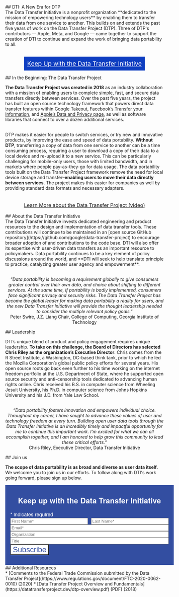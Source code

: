 <div class="section" markdown="1">
## DTI: A New Era for DTP
<div class="mustache">
</div>
The Data Transfer Initiative is a nonprofit organization **dedicated to the mission of empowering technology users** by enabling them to transfer their data from one service to another. This builds on and extends the past five years of work on the Data Transfer Project (DTP). Three of DTP's contributors &#8212; Apple, Meta, and Google &#8212; came together to support the creation of DTI to continue and expand the work of bringing data portability to all.
</div>

<br><!-- Scroll Down Button -->
<a href="#mc_embed_signup_scroll" style="
	background: #0e3ec1;
	color: #fff;
	padding: 10px;
	display: table;
	width: auto;
	font-size: 1.2rem;
	margin: auto;
	text-align: center;
">Keep Up with the Data Transfer Initiative</a>
<!-- End Scroll Down Button -->

<!-- <br><a href='#mc_embed_signup_scroll'>Keep Up with the Data Transfer Initiative</a> -->

<div class="section" markdown="1">
## In the Beginning: The Data Transfer Project
<div class="mustache">
</div>

**The Data Transfer Project was created in 2018** as an industry collaboration with a mission of enabling users to complete simple, fast, and secure data transfers directly between services. Over the past five years, the project has built an open source technology framework that powers direct data transfer features within [Google Takeout](https://takeout.google.com/takeout/transfer/custom/photos), [Facebook’s Transfer your Information](http://facebook.com/tyi), and [Apple’s Data and Privacy page](https://privacy.apple.com), as well as software libraries that connect to over a dozen additional services. 

<br>DTP makes it easier for people to switch services, or try new and innovative products, by improving the ease and speed of data portability. **Without DTP**, transferring a copy of data from one service to another can be a time consuming process, requiring a user to download a copy of their data to a local device and re-upload it to a new service. This can be particularly challenging for mobile-only users, those with limited bandwidth, and in markets where people pay-as-they-go for data usage. The data portability tools built on the Data Transfer Project framework remove the need for local device storage and transfer–**enabling users to move their data directly between services**. The project makes this easier for companies as well by providing standard data formats and necessary adapters.

<p style="text-align: center;font-size: 1rem">
<br><a href="https://www.youtube.com/watch?v=_mVhmDnhrWo&feature=youtu.be">Learn More about the Data Transfer Project (video)</a>
</p>
</div>
<div class="section" markdown="1">
## About the Data Transfer Initiative
<div class="mustache">
</div>
The Data Transfer Initiative invests dedicated engineering and product resources to the design and implementation of data transfer tools. These contributions will continue to be maintained in an [open source GitHub repository](https://github.com/google/data-transfer-project) to encourage broader adoption of and contributions to the code base. DTI will also offer its expertise with user-driven data transfers as an important resource to policymakers. Data portability continues to be a key element of policy discussions around the world, and **DTI will seek to help translate principle to practice, catalyzing greater user agency and empowerment**.

<p style="text-align: center;">
<br><i>"Data portability is becoming a requirement globally to give consumers greater control over their own data, and choice about shifting to different services. At the same time, if portability is badly implemented, consumers face significant privacy and security risks. The Data Transfer Project has become the global leader for making data portability a reality for users, and the new Data Transfer Initiative will provide the thought leadership needed to consider the multiple relevant policy goals."</i>
<br>Peter Swire, J.Z. Liang Chair, College of Computing, Georgia Institute of Technology
</p>
</div>

<div class="section" markdown="1">
## Leadership
<div class="mustache">
</div>

DTI’s unique blend of product and policy engagement requires unique leadership. **To take on this challenge, the Board of Directors has selected Chris Riley as the organization’s Executive Director**. Chris comes from the R Street Institute, a Washington, DC-based think tank, prior to which he led the Mozilla Corporation’s global public policy efforts for several years. His open source roots go back even further to his time working on the internet freedom portfolio at the U.S. Department of State, where he supported open source security and anti-censorship tools dedicated to advancing human rights online. Chris received his B.S. in computer science from Wheeling Jesuit University, his Ph.D. in computer science from Johns Hopkins University and his J.D. from Yale Law School.

<p style="text-align: center;">
<br><i>“Data portability fosters innovation and empowers individual choice. Throughout my career, I have sought to advance these values of user and technology freedom at every turn. Building open user data tools through the Data Transfer Initiative is an incredibly timely and impactful opportunity for me to continue this important work. I’m excited for what we can all accomplish together, and I am honored to help grow this community to lead these critical efforts.”</i>
<br>Chris Riley, Executive Director, Data Transfer Initiative
</p>
</div>

<div class="section" markdown="1">
## Join us
<div class="mustache">
</div>

**The scope of data portability is as broad and diverse as user data itself**. We welcome you to join us in our efforts. To follow along with DTI's work going forward, please sign up below. 

<!-- Begin Mailchimp Signup Form -->
<link href="//cdn-images.mailchimp.com/embedcode/classic-071822.css" rel="stylesheet" type="text/css">
<style type="text/css">
	#mc_embed_signup {
		background: #334ea1;
		clear: left;
		font-family: "Helvetica Neue LT", "Helvetica Neue", Helvetica, Arial, sans-serif;
		font-weight: 300;
		font-size: 1rem;
		color: #fff;
		width: 100%;
		padding: 1rem;
	}

	#mc_embed_signup .helper_text {
		background-color: #1b1c1d;
	}

	#mc_embed_signup .mc-field-group {
		width: 100%;
	}

	#mc_embed_signup h2 {
		margin: 1rem;
		text-align: center;
		font-weight: 700;
		font-size: 1.5rem;
		color: #fff;
	}

	#mc_embed_signup .names {
		display: flex;
		align-items: stretch;
		gap: 10px;

	}

	#mc_embed_signup .button {
		background: #fff;
		color: #334ea1;
		font-size: 1.5rem;
		border-radius: 0px;
	}

	#mc_embed_signup .names .mcname {
		flex-grow: 1;
	}

	.section #mc_embed_signup .mc-field-group input {
		width: 100%;
	}

	#mc-embedded-subscribe {}

	/* Add your own Mailchimp form style overrides in your site stylesheet or in this style block.
  We recommend moving this block and the preceding CSS link to the HEAD of your HTML file. */
</style>
<div id="mc_embed_signup">
	<form action="https://dtinit.us21.list-manage.com/subscribe/post?u=3ba10a090b97c2dc608fd780e&amp;id=1bb7a69318&amp;f_id=0012d8e1f0" method="post" id="mc-embedded-subscribe-form" name="mc-embedded-subscribe-form" class="validate" target="_blank" novalidate>
		<div id="mc_embed_signup_scroll">
			<h2>Keep up with the Data Transfer Initiative</h2>
			<div class="indicates-required"><span class="asterisk">*</span> indicates required</div>
			<div class="names">
				<div class="mc-field-group mcname">
					<input type="text" value="" name="FNAME" class="required" id="mce-FNAME" required placeholder="First Name*">
					<span id="mce-FNAME-HELPERTEXT" class="helper_text"></span>
				</div>
				<div class="mc-field-group mcname"><input type="text" value="" name="LNAME" class="required" id="mce-LNAME" required placeholder="Last Name*">
					<span id="mce-LNAME-HELPERTEXT" class="helper_text"></span>
				</div>
			</div>
			<div class="mc-field-group">
				<input type="email" value="" name="EMAIL" class="required email" id="mce-EMAIL" required placeholder="Email*">
				<span id="mce-EMAIL-HELPERTEXT" class="helper_text"></span>
			</div>
			<div class="mc-field-group">
				<input type="text" value="" name="MMERGE8" class="" id="mce-MMERGE8" placeholder="Organization">
				<span id="mce-MMERGE8-HELPERTEXT" class="helper_text"></span>
			</div>
			<div class="mc-field-group">
				<input type="text" value="" name="MMERGE6" class="" id="mce-MMERGE6" placeholder="Title">
				<span id="mce-MMERGE6-HELPERTEXT" class="helper_text"></span>
			</div>
			<div id="mce-responses" class="clear">
				<div class="response" id="mce-error-response" style="display:none"></div>
				<div class="response" id="mce-success-response" style="display:none"></div>
			</div> <!-- real people should not fill this in and expect good things - do not remove this or risk form bot signups-->
			<div style="position: absolute; left: -5000px;" aria-hidden="true"><input type="text" name="b_3ba10a090b97c2dc608fd780e_1bb7a69318" tabindex="-1" value=""></div>
			<div class="clear"><input type="submit" value="Subscribe" name="subscribe" id="mc-embedded-subscribe" class="button"></div>
		</div>
	</form>
</div>
<script type='text/javascript' src='//s3.amazonaws.com/downloads.mailchimp.com/js/mc-validate.js'></script>
<script type='text/javascript'>
	(function($) {
		window.fnames = new Array();
		window.ftypes = new Array();
		fnames[0] = 'EMAIL';
		ftypes[0] = 'email';
		fnames[1] = 'FNAME';
		ftypes[1] = 'text';
		fnames[2] = 'LNAME';
		ftypes[2] = 'text';
		fnames[3] = 'ADDRESS';
		ftypes[3] = 'address';
		fnames[4] = 'PHONE';
		ftypes[4] = 'phone';
		fnames[5] = 'BIRTHDAY';
		ftypes[5] = 'birthday';
		fnames[6] = 'MMERGE6';
		ftypes[6] = 'text';
		fnames[7] = 'MMERGE7';
		ftypes[7] = 'text';
		fnames[8] = 'MMERGE8';
		ftypes[8] = 'text';
		fnames[9] = 'MMERGE9';
		ftypes[9] = 'text';
	}(jQuery));
	var $mcj = jQuery.noConflict(true);
</script>
<!--End mc_embed_signup-->

</div>

<div class="section" markdown="1">
## Additional Resources
<div class="mustache">
</div>
 * [Comments to the Federal Trade Commission submitted by the Data Transfer Project](https://www.regulations.gov/document/FTC-2020-0062-0010) (2020)
 * [Data Transfer Project Overview and Fundamentals](https://datatransferproject.dev/dtp-overview.pdf) (PDF) (2018)
<br>
</div>
